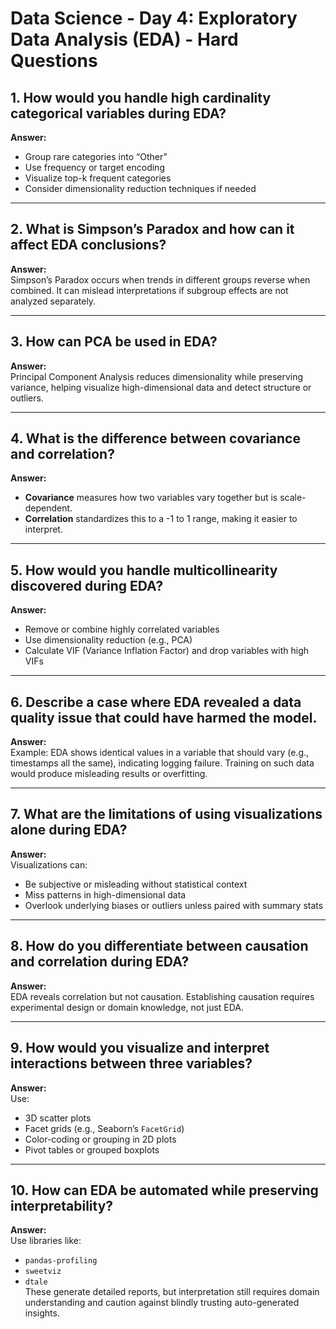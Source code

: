 # Data Science - Day 4: Exploratory Data Analysis (EDA) - Hard Questions

## 1. How would you handle high cardinality categorical variables during EDA?
**Answer:**  
- Group rare categories into “Other”  
- Use frequency or target encoding  
- Visualize top-k frequent categories  
- Consider dimensionality reduction techniques if needed

---

## 2. What is Simpson’s Paradox and how can it affect EDA conclusions?
**Answer:**  
Simpson’s Paradox occurs when trends in different groups reverse when combined. It can mislead interpretations if subgroup effects are not analyzed separately.

---

## 3. How can PCA be used in EDA?
**Answer:**  
Principal Component Analysis reduces dimensionality while preserving variance, helping visualize high-dimensional data and detect structure or outliers.

---

## 4. What is the difference between covariance and correlation?
**Answer:**  
- **Covariance** measures how two variables vary together but is scale-dependent.  
- **Correlation** standardizes this to a -1 to 1 range, making it easier to interpret.

---

## 5. How would you handle multicollinearity discovered during EDA?
**Answer:**  
- Remove or combine highly correlated variables  
- Use dimensionality reduction (e.g., PCA)  
- Calculate VIF (Variance Inflation Factor) and drop variables with high VIFs

---

## 6. Describe a case where EDA revealed a data quality issue that could have harmed the model.
**Answer:**  
Example: EDA shows identical values in a variable that should vary (e.g., timestamps all the same), indicating logging failure. Training on such data would produce misleading results or overfitting.

---

## 7. What are the limitations of using visualizations alone during EDA?
**Answer:**  
Visualizations can:
- Be subjective or misleading without statistical context  
- Miss patterns in high-dimensional data  
- Overlook underlying biases or outliers unless paired with summary stats

---

## 8. How do you differentiate between causation and correlation during EDA?
**Answer:**  
EDA reveals correlation but not causation. Establishing causation requires experimental design or domain knowledge, not just EDA.

---

## 9. How would you visualize and interpret interactions between three variables?
**Answer:**  
Use:
- 3D scatter plots  
- Facet grids (e.g., Seaborn’s `FacetGrid`)  
- Color-coding or grouping in 2D plots  
- Pivot tables or grouped boxplots

---

## 10. How can EDA be automated while preserving interpretability?
**Answer:**  
Use libraries like:
- `pandas-profiling`  
- `sweetviz`  
- `dtale`  
These generate detailed reports, but interpretation still requires domain understanding and caution against blindly trusting auto-generated insights.
